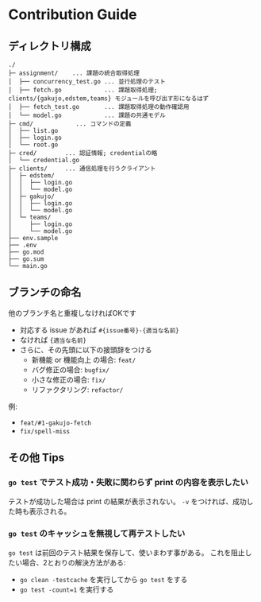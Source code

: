 # Contribution Guide

## ディレクトリ構成

```
./
├─ assignment/    ... 課題の統合取得処理
│  ├── concurrency_test.go ... 並行処理のテスト
│  ├── fetch.go            ... 課題取得処理; clients/{gakujo,edstem,teams} モジュールを呼び出す形になるはず
│  ├── fetch_test.go       ... 課題取得処理の動作確認用
│  └── model.go            ... 課題の共通モデル
├─ cmd/            ... コマンドの定義
│  ├── list.go
│  ├── login.go
│  └── root.go
├─ cred/        ... 認証情報; credentialの略
│  └── credential.go
├─ clients/     ... 通信処理を行うクライアント
│  ├─ edstem/
│  │  ├── login.go
│  │  └── model.go
│  ├─ gakujo/
│  │  ├── login.go
│  │  └── model.go
│  └─ teams/
│     ├── login.go
│     └── model.go
├── env.sample
├── .env
├── go.mod
├── go.sum
└── main.go
```


## ブランチの命名
他のブランチ名と重複しなければOKです

- 対応する issue があれば `#{issue番号}-{適当な名前}` 
- なければ `{適当な名前}`
- さらに、その先頭に以下の接頭辞をつける
    - 新機能 or 機能向上 の場合: `feat/`
    - バグ修正の場合: `bugfix/`
    - 小さな修正の場合: `fix/`
    - リファクタリング: `refactor/`

例:
- `feat/#1-gakujo-fetch`
- `fix/spell-miss`


## その他 Tips

### `go test` でテスト成功・失敗に関わらず print の内容を表示したい
テストが成功した場合は print の結果が表示されない。
`-v` をつければ、成功した時も表示される。


### `go test` のキャッシュを無視して再テストしたい
`go test` は前回のテスト結果を保存して、使いまわす事がある。
これを阻止したい場合、2とおりの解決方法がある:

- `go clean -testcache` を実行してから `go test` をする
- `go test -count=1` を実行する

